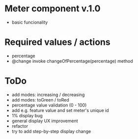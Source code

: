 # Meter component v.1.0
- basic funcionality

# Required values / actions
- percentage
- @change invoke changeOfPercentage(percentage) method

# ToDo
- add modes: increasing / decreasing
- add modes: toGreen / toRed
- percentage value validation (0 - 100)
- add e.g. feature value and set meter's unique id
- 1% display bug
- general display UX improvement
- refactor
- try to add step-by-step display change
